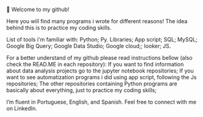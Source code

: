 📖 Welcome to my github! 


Here you will find many programs i wrote for different reasons! The idea behind this is to practice my coding skills.

List of tools i'm familiar with:
Python; Py. Libraries; App script; SQL; MySQL; Google Big Query; Google Data Studio; Google cloud;; looker; JS.

For a better understand of my github please read instructions bellow (also check the READ.ME in each repository):
If you want to find information about data analysis projects go to the jupyter notebook repositories;
If you want to see automatization programs i did using app script, following the Js repositories;
The other repositories containing Python programs are basically about everything, just to practice my coding skills;


I’m fluent in Portuguese, English, and Spanish. Feel free to connect with me on LinkedIn.

